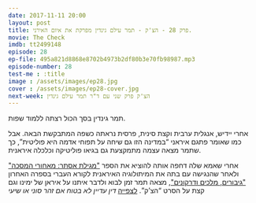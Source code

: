 ```yaml
---
date: 2017-11-11 20:00
layout: post
title: פרק 28 - הצ'ק - תמר עילם גינדין מפרקת את איום האירני.
movie: The Check
imdb: tt2499148
episode: 28
ep-file: 495a821d8868e8702b4973b2df80b3e70fb98987.mp3
episode-number: 28
test-me : :title
image : /assets/images/ep28.jpg
cover : /assets/images/ep28-cover.jpg
next-week: הצ'ק פרק שני עם ד"ר תמר עילם גינדין
---
```


תמר גינדין בסך הכול רצתה ללמוד שפות.

אחרי יידיש, אנגלית ערבית וקצת סינית, פרסית נראתה כשפה המתבקשת הבאה. אבל כמו שאומר פתגם איראני “במדינה הזו גם שיחה על תפוחי אדמה היא פוליטית”, כך שתמר מצאה עצמה מתמקצעת גם בגיאו פוליטיקה וכלכלה איראנית.

אחרי שאמא שלה דחפה אותה להוציא את הספר ["מגילת אסתר: מאחורי המסכה"](https://www.zeresh.co.il/books/esther/)
ולאחר שהנגישה עם בתה את המיתולוגיה האיראנית לקורא העברי בספרה האחרון ["גיבורים, מלכים ודרקונים"](https://www.zeresh.co.il/books/mythology/),
מצאה תמר זמן לבוא ולדבר איתנו על איראן של ימינו וגם קצת על הסרט “הצ’ק”.
[לצפייה](https://youtu.be/RHl8f3ZzzKE)
*דין עדיין לא בטוח אם זהר סוני או שיעי*
